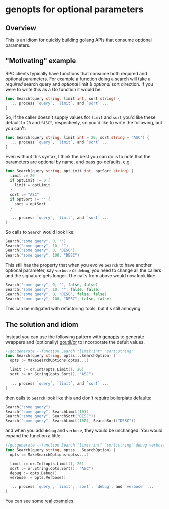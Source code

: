 # genopts for optional parameters

## Overview

This is an idiom for quickly building golang APIs that consume optional parameters.

## "Motivating" example

RPC clients typically have functions that consume both required and optional parameters. For example a function doing a search will take a *required* search query and *optional* limit & *optional* sort direction. If you were to write this as a Go function it would be:

```go
func Search(query string, limit int, sort string) { 
  ... process `query`, `limit`, and `sort` ...
}
```

So, if the caller doesn't supply values for `limit` and `sort` you'd like these default to `20` and `"ASC"`, respectievly, so you'd like to write the following, but you can't:

```go
func Search(query string, limit int = 20, sort string = "ASC") { 
  ... process `query`, `limit`, and `sort` ...
}
```

Even without this syntax, I think the best you can do is to note that the parameters are optional by name, and pass go-defaults, e.g.

```go
func Search(query string, optLimit int, optSort string) {
  limit := 20
  if optLimit != 0 {
    limit = optLimit
  }
  sort := "ASC"
  if optSort != "" {
    sort = optSort
  }

  ... process `query`, `limit`, and `sort` ...
}
```

So calls to `Search` would look like:

```go
Search("some query", 0, "")
Search("some query", 10, "")
Search("some query", 0, "DESC")
Search("some query", 100, "DESC")
```

This still has the property that when you evolve `Search` to have another optional parameter, say `verbose` or `debug`, you need to change all the callers and the signature gets longer. The calls from above would now look like:

```go
Search("some query", 0, "", false, false)
Search("some query", 10, "", false, false)
Search("some query", 0, "DESC", false, false)
Search("some query", 100, "DESC", false, false)
```



This can be mitigated with refactoring tools, but it's still annoying.

## The solution and idiom

Instead you can use the following pattern with [genopts](https://github.com/spudtrooper/genopts)  to generate wrappers and (optionally) [goutil/or](https://github.com/spudtrooper/goutil/or) to incorporate the defult values.

```go
//go:generate --function Search "limit:int" "sort:string"
func Search(query string, optss...SearchOption) { 
  opts := MakeSearchOptions(optss...)

  limit := or.Int(opts.Limit(), 20)
  sort := or.String(opts.Sort(), "ASC")

  ... process `query`, `limit`, and `sort` ...
}
```

then calls to `Search` look like this and don't require boilerplate defaults:

```go
Search("some query")
Search("some query", SearchLimit(10))
Search("some query", SearchSort("DESC"))
Search("some query", SearchLimit(100), SearchSort("DESC"))
```

and when you add `debug` and `verbose`, they would be unchanged. You would expand the function a little:

```go
//go:generate --function Search "limit:int" "sort:string" debug verbose
func Search(query string, optss...SearchOption) { 
  opts := MakeSearchOptions(optss...)

  limit := or.Int(opts.Limit(), 20)
  sort := or.String(opts.Sort(), "ASC")
  debug := opts.Debug()
  verbose := opts.Verbose()

  ... process `query`, `limit`, `sort`, `debug`, and `verbose` ...
}
```

You can see some [real examples](https://github.com/search?q=%22go%3Agenerate+genopts%22&type=code).